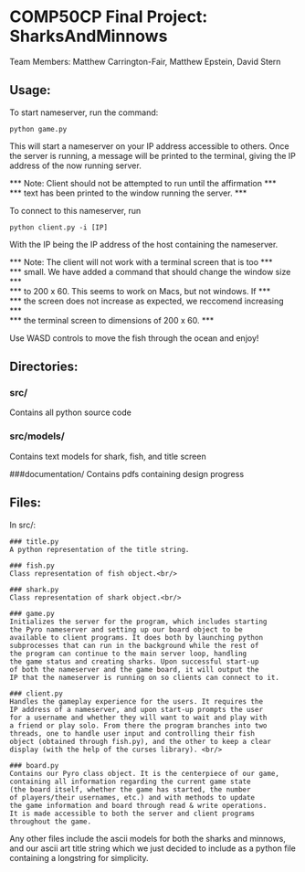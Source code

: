 # COMP50CP Final Project: SharksAndMinnows
Team Members: Matthew Carrington-Fair, Matthew Epstein, David Stern

## Usage: 

To start nameserver, run the command:

```
python game.py
```

This will start a nameserver on your IP address accessible to others.
Once the server is running, a message will be printed to the terminal,
giving the IP address of the now running server.

*** Note: Client should not be attempted to run until the affirmation ***<br/>
*** text has been printed to the window running the server.           ***<br/>

To connect to this nameserver, run 

```
python client.py -i [IP]
```

With the IP being the IP address of the host containing the nameserver.

*** Note: The client will not work with a terminal screen that is too  ***<br/>
*** small.  We have added a command that should change the window size ***<br/>
*** to 200 x 60.  This seems to work on Macs, but not windows.  If	   ***<br/>
*** the screen does not increase as expected, we reccomend increasing  *** <br/>
*** the terminal screen to dimensions of 200 x 60.					   ***<br/>

Use WASD controls to move the fish through the ocean and enjoy!

## Directories:

### src/
Contains all python source code

### src/models/
Contains text models for shark, fish, and title screen

###documentation/
Contains pdfs containing design progress

## Files:

In src/:

	### title.py
	A python representation of the title string.

	### fish.py
	Class representation of fish object.<br/>
	
	### shark.py
	Class representation of shark object.<br/>

	### game.py
	Initializes the server for the program, which includes starting
	the Pyro nameserver and setting up our board object to be 
	available to client programs. It does both by launching python
	subprocesses that can run in the background while the rest of
	the program can continue to the main server loop, handling
	the game status and creating sharks. Upon successful start-up
	of both the nameserver and the game board, it will output the
	IP that the nameserver is running on so clients can connect to it.

	### client.py
	Handles the gameplay experience for the users. It requires the 
	IP address of a nameserver, and upon start-up prompts the user
	for a username and whether they will want to wait and play with
	a friend or play solo. From there the program branches into two
	threads, one to handle user input and controlling their fish
	object (obtained through fish.py), and the other to keep a clear
	display (with the help of the curses library). <br/>
	
	### board.py
	Contains our Pyro class object. It is the centerpiece of our game,
	containing all information regarding the current game state
	(the board itself, whether the game has started, the number
	of players/their usernames, etc.) and with methods to update
	the game information and board through read & write operations.
	It is made accessible to both the server and client programs
	throughout the game.

Any other files include the ascii models for both the sharks and minnows, and our ascii art title string which we just decided to include as a python file containing a longstring for simplicity. 


